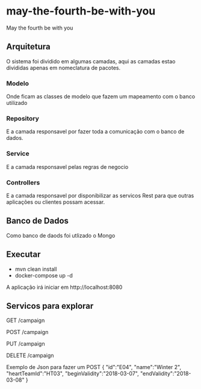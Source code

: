 # may-the-fourth-be-with-you
May the fourth be with you

## Arquitetura

O sistema foi dividido em algumas camadas, aqui as camadas estao divididas apenas em nomeclatura de pacotes.

### Modelo
Onde ficam as classes de modelo que fazem um mapeamento com o banco utilizado

### Repository
E a camada responsavel por fazer toda a comunicação com o banco de dados.

### Service
E a camada responsavel pelas regras de negocio

### Controllers
E a camada responsavel por disponibilizar as servicos Rest para que outras aplicações ou clientes possam acessar.

## Banco de Dados
Como banco de daods foi utlizado o Mongo


## Executar

- mvn clean install
- docker-compose up -d

A aplicação irá iniciar em http://localhost:8080

## Servicos para explorar

GET /campaign

POST /campaign

PUT /campaign

DELETE /campaign

Exemplo de Json para fazer um POST
{
"id":"E04",
"name":"Winter 2",
"heartTeamId":"HT03",
"beginValidity":"2018-03-07",
"endValidity":"2018-03-08"
}